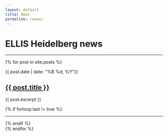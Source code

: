 ```yaml
---
layout: default
title: News
permalink: /news/
---
```


ELLIS Heidelberg **news**
=========================

<hr class="hr-primary">
{% for post in site.posts %}
<div class="row">
  <div class="col-2 text-center">
    <p class="date">{{ post.date | date: "%B %d, %Y"}}</p>
  </div>
  <div class="col-10">
    <h2><a class="plain" href="{{ post.url }}">{{ post.title }}</a></h2>
    <p>{{ post.excerpt }}</p>
  </div>
  {% if forloop.last != true %}
  <div class="col-12">
    <hr>
  </div>
  {% endif %}
</div>
{% endfor %}